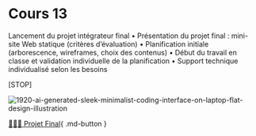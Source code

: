 # Cours 13

Lancement du projet intégrateur final
	•	Présentation du projet final : mini-site Web statique (critères d’évaluation)
	•	Planification initiale (arborescence, wireframes, choix des contenus)
	•	Début du travail en classe et validation individuelle de la planification
	•	Support technique individualisé selon les besoins








[STOP]

![1920-ai-generated-sleek-minimalist-coding-interface-on-laptop-flat-design-illustration](https://github.com/user-attachments/assets/0b3bfe39-c46d-4891-a2c3-fb805f7f45e1)


[🦸🏻‍♂️ Projet Final](https://tim-montmorency.com/compendium/582-111%E2%80%93web1/examens/projet_final.html){ .md-button } 
